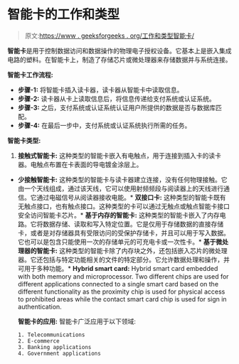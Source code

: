 # 智能卡的工作和类型

> 原文:[https://www . geeksforgeeks . org/工作和类型智能卡/](https://www.geeksforgeeks.org/working-and-types-of-smart-card/)

**智能卡**是用于控制数据访问和数据操作的物理电子授权设备。它基本上是嵌入集成电路的塑料。在智能卡上，制造了存储芯片或微处理器来存储数据并与系统连接。

**智能卡工作流程:**

*   **步骤-1:** 将智能卡插入读卡器，读卡器从智能卡中读取信息。
*   **步骤-2:** 读卡器从卡上读取信息后，将信息传递给支付系统或认证系统。
*   **步骤-3:** 之后，支付系统或认证系统认证用户所提供的数据是否与数据库匹配。
*   **步骤-4:** 在最后一步中，支付系统或认证系统执行所需的任务。

**智能卡类型:**

1.  **接触式智能卡:**
    这种类型的智能卡嵌入有电触点，用于连接到插入卡的读卡器。电触点布置在卡表面的导电镀金涂层上。

*   **少接触智能卡:**
    这种类型的智能卡与读卡器建立连接，没有任何物理接触。它由一个天线组成，通过该天线，它可以使用射频频段与阅读器上的天线进行通信。它通过电磁信号从阅读器接收电能。*   **双接口卡:**
    这种类型的智能卡既有无触点接口，也有触点接口。这种类型的卡可以通过无触点或触点智能卡接口安全访问智能卡芯片。*   **基于内存的智能卡:**
    这种类型的智能卡嵌入了内存电路。它将数据存储、读取和写入特定位置。它是仅用于存储数据的直接存储卡，或者是对存储器具有受限访问的受保护存储卡，并且可以用于写入数据。它也可以是包含只能使用一次的存储单元的可充电卡或一次性卡。*   **基于微处理器的智能卡:**
    这种类型的智能卡除了内存块之外，还包括嵌入芯片的微处理器。它还包括与特定功能相关的文件的特定部分。它允许数据处理和操作，并可用于多种功能。*   **Hybrid smart card:**
    Hybrid smart card embedded with both memory and microprocessor. Two different chips are used for different applications connected to a single smart card based on the different functionality as the proximity chip is used for physical access to prohibited areas while the contact smart card chip is used for sign in authentication.

    **智能卡的应用:**
    智能卡广泛应用于以下领域:

    ```
    1. Telecommunications
    2. E-commerce 
    3. Banking applications
    4. Government applications 
    ```